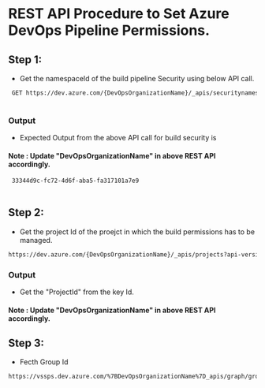 # REST API Procedure to Set Azure DevOps Pipeline Permissions.

## Step 1:

- Get the namespaceId of the build pipeline Security using below API call. 

```html
 GET https://dev.azure.com/{DevOpsOrganizationName}/_apis/securitynamespaces?api-version=5.1
 
  ```
 
 ### Output
 
 - Expected Output from the above API call for build security is 
 
 #### Note : Update "DevOpsOrganizationName" in above REST API accordingly.
 
```html
 33344d9c-fc72-4d6f-aba5-fa317101a7e9
 
```

## Step 2:

- Get the project Id of the proejct in which the build permissions has to be managed. 


```html
https://dev.azure.com/{DevOpsOrganizationName}/_apis/projects?api-version=5.1

```

 ### Output
 
 - Get the "ProjectId" from the key Id.

#### Note : Update "DevOpsOrganizationName" in above REST API accordingly.


## Step 3:

- Fecth Group Id

```html
https://vssps.dev.azure.com/%7BDevOpsOrganizationName%7D_apis/graph/groups?api-version=5.1-preview.1
```


